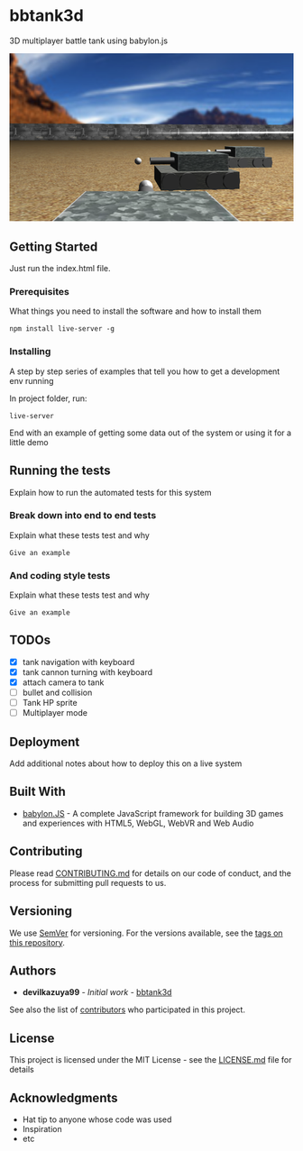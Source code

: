 # bbtank3d

3D multiplayer battle tank using babylon.js

![screenshot](screen_shot.png "BBTank3D")

## Getting Started

Just run the index.html file. 

### Prerequisites

What things you need to install the software and how to install them

```
npm install live-server -g
```

### Installing

A step by step series of examples that tell you how to get a development env running

In project folder, run:

```
live-server
```


End with an example of getting some data out of the system or using it for a little demo

## Running the tests

Explain how to run the automated tests for this system

### Break down into end to end tests

Explain what these tests test and why

```
Give an example
```

### And coding style tests

Explain what these tests test and why

```
Give an example
```

## TODOs
- [x] tank navigation with keyboard
- [x] tank cannon turning with keyboard
- [x] attach camera to tank
- [ ] bullet and collision
- [ ] Tank HP sprite
- [ ] Multiplayer mode

## Deployment

Add additional notes about how to deploy this on a live system

## Built With

* [babylon.JS](https://www.babylonjs.com/) - A complete JavaScript framework for building 3D games and experiences with HTML5, WebGL, WebVR and Web Audio

## Contributing

Please read [CONTRIBUTING.md](https://gist.github.com/PurpleBooth/b24679402957c63ec426) for details on our code of conduct, and the process for submitting pull requests to us.

## Versioning

We use [SemVer](http://semver.org/) for versioning. For the versions available, see the [tags on this repository](https://github.com/your/project/tags). 

## Authors

* **devilkazuya99** - *Initial work* - [bbtank3d](https://github.com/bbtank3dh)

See also the list of [contributors](https://github.com/your/project/contributors) who participated in this project.

## License

This project is licensed under the MIT License - see the [LICENSE.md](LICENSE.md) file for details

## Acknowledgments

* Hat tip to anyone whose code was used
* Inspiration
* etc